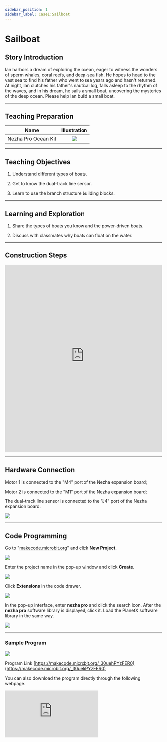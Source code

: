 ```yaml
---
sidebar_position: 1
sidebar_label: Case1:Sailboat
---
```


# Sailboat

## Story Introduction
Ian harbors a dream of exploring the ocean, eager to witness the wonders of sperm whales, coral reefs, and deep-sea fish. He hopes to head to the vast sea to find his father who went to sea years ago and hasn't returned. At night, Ian clutches his father's nautical log, falls asleep to the rhythm of the waves, and in his dream, he sails a small boat, uncovering the mysteries of the deep ocean. Please help Ian build a small boat.

--- 

## Teaching Preparation
|Name|Illustration|
|:----------: | :--------------------------:|
|Nezha Pro Ocean Kit|![](https://wiki-media-ef.oss-cn-hongkong.aliyuncs.com/docs/microbit/building-blocks/nezha-pro-ocean-kit/nezha-pro-ocean-kit-products-introduction-002.png.png)|

--- 
## Teaching Objectives 
1. Understand different types of boats.

2. Get to know the dual-track line sensor.

3. Learn to use the branch structure building blocks.

--- 
## Learning and Exploration

1. Share the types of boats you know and the power-driven boats.

2. Discuss with classmates why boats can float on the water.

--- 
## Construction Steps

<embed src="https://wiki-media-ef.oss-cn-hongkong.aliyuncs.com/docs/microbit/building-blocks/nezha-pro-ocean-kit/setup-diagram/case01/nezha-pro-ocean-kit-step-01-1.png.pdf" type="application/pdf" width="100%" height="600px" />

--- 

## Hardware Connection

Motor 1 is connected to the "M4" port of the Nezha expansion board;

Motor 2 is connected to the "M1" port of the Nezha expansion board;

The dual-track line sensor is connected to the "J4" port of the Nezha expansion board.

![](https://wiki-media-ef.oss-cn-hongkong.aliyuncs.com/docs/microbit/building-blocks/nezha-pro-ocean-kit/setup-diagram/case01/nezha-pro-ocean-kit-step-01-2.png)

--- 
## Code Programming

Go to "[makecode.microbit.org](https://makecode.microbit.org)" and click **New Project**.

![](https://wiki-media-ef.oss-cn-hongkong.aliyuncs.com/docs/microbit/building-blocks/microbit-space-science-kit/images/microbit-space-science-kit-case01-07.png)

Enter the project name in the pop-up window and click **Create**.

![](https://wiki-media-ef.oss-cn-hongkong.aliyuncs.com/docs/microbit/building-blocks/microbit-space-science-kit/images/microbit-space-science-kit-case01-11.png)

Click **Extensions** in the code drawer.

![](https://wiki-media-ef.oss-cn-hongkong.aliyuncs.com/docs/microbit/building-blocks/microbit-space-science-kit/images/microbit-space-science-kit-case01-09.png)

In the pop-up interface, enter **nezha pro** and click the search icon. After the **nezha pro** software library is displayed, click it. Load the PlanetX software library in the same way.

![](https://wiki-media-ef.oss-cn-hongkong.aliyuncs.com/docs/microbit/building-blocks/microbit-space-science-kit/images/microbit-space-science-kit-case01-10.png)

---
### Sample Program

![](https://wiki-media-ef.oss-cn-hongkong.aliyuncs.com/docs/microbit/building-blocks/nezha-pro-ocean-kit/setup-diagram/nezha-pro-ocean-kit-01.png)

Program Link
[https://makecode.microbit.org/_30uehPYzFER0](https://makecode.microbit.org/_30uehPYzFER0)

You can also download the program directly through the following webpage.

<div
    style={{
        position: 'relative',
        paddingBottom: '60%',
        overflow: 'hidden',
    }}
>
    <iframe
        src="https://makecode.microbit.org/_30uehPYzFER0"
        frameborder="0"
        sandbox="allow-popups allow-forms allow-scripts allow-same-origin"
        style={{
            position: 'absolute',
            width: '100%',
            height: '100%',
        }}
    />
</div>

---
### Download Program

Use a USB cable to connect the PC and micro:bit V2.

![](https://wiki-media-ef.oss-cn-hongkong.aliyuncs.com/docs/microbit/building-blocks/microbit-space-science-kit/images/microbit-space-science-kit-manual03.gif)

After successful connection, a drive named MICROBIT will be recognized on the computer.

![](https://wiki-media-ef.oss-cn-hongkong.aliyuncs.com/docs/microbit/building-blocks/microbit-space-science-kit/images/microbit-space-science-kit-manual06.png)

Click ![](https://wiki-media-ef.oss-cn-hongkong.aliyuncs.com/docs/microbit/building-blocks/microbit-space-science-kit/images/microbit-space-science-kit-manual07.png) in the lower left corner and select **Connect Device**.

![](https://wiki-media-ef.oss-cn-hongkong.aliyuncs.com/docs/microbit/building-blocks/microbit-space-science-kit/images/microbit-space-science-kit-manual11.png)

Click ![](https://wiki-media-ef.oss-cn-hongkong.aliyuncs.com/docs/microbit/building-blocks/microbit-space-science-kit/images/microbit-space-science-kit-manual08.png).

![](https://wiki-media-ef.oss-cn-hongkong.aliyuncs.com/docs/microbit/building-blocks/microbit-space-science-kit/images/microbit-space-science-kit-manual12.png)

Click ![](https://wiki-media-ef.oss-cn-hongkong.aliyuncs.com/docs/microbit/building-blocks/microbit-space-science-kit/images/microbit-space-science-kit-manual09.png).

![](https://wiki-media-ef.oss-cn-hongkong.aliyuncs.com/docs/microbit/building-blocks/microbit-space-science-kit/images/microbit-space-science-kit-manual13.png)

In the pop-up window, select **BBC micro:bit CMSIS-DAP**, then select **Connect**. So far, our micro:bit has been successfully connected.

![](https://wiki-media-ef.oss-cn-hongkong.aliyuncs.com/docs/microbit/building-blocks/microbit-space-science-kit/images/microbit-space-science-kit-manual14.png)

Click **Download Program**

![](https://wiki-media-ef.oss-cn-hongkong.aliyuncs.com/docs/microbit/building-blocks/microbit-space-science-kit/images/microbit-space-science-kit-manual10.png)

---
## Case Demonstration

Blow or push the sail control lever by hand until the dual-track line sensor cannot detect the lever, the boat moves forward; when the sail control lever returns to its original position, the boat stops moving.



---
## Extended Knowledge

### The Development History of Boats

#### 1. Prehistoric Embryonic Period: Primitive Navigation with Natural Materials (1 million years ago - 3000 BC)

**1. Utilization of Natural Floats**

- Driftwood and Gourds: In the Paleolithic Age, humans discovered that natural floating objects such as trees and gourds could carry weight. They made simple rafts by binding branches with vines. The earliest evidence was found in archaeological discoveries in the Congo River basin in Africa.

- Bark Boats: In the Neolithic Age, Northern Europeans sewed birch bark onto a wooden frame and coated it with animal fat to make it waterproof, which was used for fishing in lakes. The earliest existing bark boat can be traced back to 8000 BC.

**2. Technological Breakthrough: The Birth of Dugout Canoes**

- Around 6000 BC, Mesopotamia and the Yangtze River basin in China independently invented dugout canoes: hollowing out entire tree trunks with stone axes, which could carry 2-3 people. This marked the beginning of humans actively transforming navigation tools.

#### 2. Ancient Civilization Period: The Golden Age of Sailing Ships and Oared Ships (3000 BC - 15th Century)

**1. The Sailing Revolution in the Mediterranean and West Asia**

- Ancient Egyptian Papyrus Boats (3000 BC): Made by bundling Nile papyrus into a hull, with a wooden mast hanging linen sails, sailing downstream at a speed of 5km/h. Murals record their use in transporting pyramid stones.

- Phoenician Biremes (1200 BC): With a row of oarsmen (about 50 people) on each side of the hull, paired with triangular sails, they could row forward against the wind, becoming the main force in Mediterranean trade and naval battles.

**2. Ship Innovations in East Asia**

- Chinese Tower Ships (Han Dynasty): Up to 3 layers high, with watchtowers and crossbows on the deck, with a maximum load of 1,000 tons. The "Book of the Later Han" records their use in cross-sea expeditions to the Korean Peninsula.

- Japanese Envoy Ships to the Tang Dynasty (7th Century): Adopting the "Envoy to Tang Ship" type, with a pointed bow, a square stern, equipped with a balanced rudder and bamboo sails, the success rate of crossing the East China Sea was 40% higher than that of previous generations.

**3. Navigation Technology in the Indian Ocean and Africa**

- Arab Dhows (9th Century): Using flexible triangular sails (adaptable to crosswinds), with a load of 200-300 tons, they monopolized the Indian Ocean spice trade. Vasco da Gama's voyage drew on its ship type.

#### 3. Age of Discovery: The Peak of Sailing Ships and Geographical Discoveries (15th - 17th Centuries)

**1. Revolutionary Designs of European Ships**

- Caravel (15th Century): Invented by the Portuguese, with a combination of three masts and triangular sails, it had a shallow draft and flexible steering. Columbus' "Santa Maria" in his 1492 voyage to the Americas was of this type.

- Galleon (16th Century): The main warship of Spain, with a hull as tall as a castle, equipped with 30-50 cannons. The Spanish Armada used this type of ship to expedition to Britain in 1588.

**2. The Last Voyage of Chinese Navigation**

- Zheng He's Treasure Ship (15th Century): According to the "History of the Ming Dynasty", the largest treasure ship was 44 zhang long (about 138 meters), with nine masts and twelve sails, capable of carrying a thousand people. It reached East Africa half a century earlier than Columbus' fleet, but failed to continue the navigation tradition due to the sea ban policy.

#### 4. Industrial Revolution Period: Steam Power and Iron Hulls (18th - 19th Centuries)

**1. The Birth of Steamships**

- In 1807, Fulton built the "Clermont": with paddle wheels as propellers, the steam engine had 20 horsepower, sailing along the Hudson River at 8km/h, marking the beginning of the era of commercial steamships.

- In 1838, the "Great Western" became the first steamship to cross the Atlantic (coal-fired, wooden hull), shortening the voyage time from 21 days for sailing ships to 15 days.

**2. Popularization of Iron Ships and Propellers**

- In 1858, Britain's "Great Eastern": 211 meters long, with an iron hull, equipped with both paddle wheels and propellers, with a load of 27,000 tons, once laid transatlantic submarine cables.

- In 1860, propellers replaced paddle wheels as the mainstream: Prussia's "Ariadne" first adopted full propeller propulsion, with 30% higher efficiency than paddle wheels.
